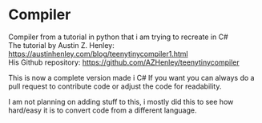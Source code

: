 # Compiler

Compiler from a tutorial in python that i am trying to recreate in C#  
The tutorial by Austin Z. Henley: https://austinhenley.com/blog/teenytinycompiler1.html  
His Github repository: https://github.com/AZHenley/teenytinycompiler  

This is now a complete version made i C#
If you want you can always do a pull request to contribute code or adjust the code for readability.

I am not planning on adding stuff to this, i mostly did this to see how hard/easy it is to convert code from a different language.
